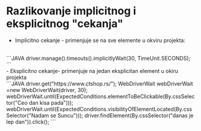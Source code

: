 # Razlikovanje implicitnog i eksplicitnog "cekanja"

- Implicitno cekanje - primenjuje se na sve elemente u okviru projekta:
<br>
```JAVA
  driver.manage().timeouts().implicitlyWait(30, TimeUnit.SECONDS);
```
<br>
- Eksplicitno cekanje- primenjuje na jedan eksplicitan element u okiru projekta
<br>
```JAVA
    driver.get("https://www.ctshop.rs/");
    WebDriverWait webDriverWait =new WebDriverWait(driver,  30);
    webDriverWait.until(ExpectedConditions.elementToBeClickable(By.cssSelector("Ceo dan kisa pada")));
    webDriverWait.until(ExpectedConditions.visibilityOfElementLocated(By.cssSelector("Nadam se Suncu")));
    driver.findElement(By.cssSelector("danas je lep dan")).click();
```